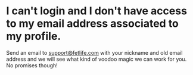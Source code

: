 # I can't login and I don't have access to my email address associated to my profile.

Send an email to [support@fetlife.com](mailto:support@fetlife.com) with your nickname and old email address and we will see what kind of voodoo magic we can work for you. No promises though!
